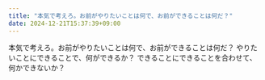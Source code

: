 ```yaml
---
title: "本気で考えろ。お前がやりたいことは何で、お前ができることは何だ？"
date: 2024-12-21T15:37:39+09:00
---
```

本気で考えろ。お前がやりたいことは何で、お前ができることは何だ？
やりたいことにできることで、何ができるか？
できることにできることを合わせて、何かできないか？
